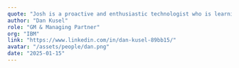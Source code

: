 ```yaml
---
quote: "Josh is a proactive and enthusiastic technologist who is learning and quickly understanding the complexities of business.  He is an analytical thinker by breaking down complex problems and solving them in pieces.  Josh has proven time and again his persistence and dedication to his craft - often reaching out to me for mentoring and/or guidance - which I am thrilled to provide.  He has a clear vision and passion for where he wants to go and I have found him to be fully reliable and someone I can always count on!  I can’t wait to see him flourish in his post collegiate career!"
author: "Dan Kusel"
role: "GM & Managing Partner"
org: "IBM"
link: "https://www.linkedin.com/in/dan-kusel-89bb15/"
avatar: "/assets/people/dan.png"
date: "2025-01-15"
---
```

